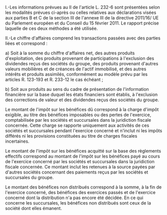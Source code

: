 I.-Les informations prévues au II de l'article L. 232-6 sont présentées selon les modalités prévues ci-après ou celles relatives aux déclarations visées aux parties B et C de la section III de l'annexe III de la directive 2011/16/ UE du Parlement européen et du Conseil du 15 février 2011. Le rapport précise laquelle de ces deux méthodes a été utilisée.   

  
II.-Le chiffre d'affaires comprend les transactions passées avec des parties liées et correspond :   

  
a) Soit à la somme du chiffre d'affaires net, des autres produits d'exploitation, des produits provenant de participations à l'exclusion des dividendes reçus des sociétés du groupe, des produits provenant d'autres valeurs mobilières et de créances de l'actif immobilisé, et des autres intérêts et produits assimilés, conformément au modèle prévu par les articles R. 123-193 et R. 233-12 le cas échéant ;   

  
b) Soit aux produits au sens du cadre de présentation de l'information financière sur la base duquel les états financiers sont établis, à l'exclusion des corrections de valeur et des dividendes reçus des sociétés du groupe.   

  
Le montant de l'impôt sur les bénéfices dû correspond à la charge d'impôt exigible, au titre des bénéfices imposables ou des pertes de l'exercice, comptabilisée par les sociétés et succursales dans la juridiction fiscale concernée. Cette charge se rapporte uniquement aux activités de ces sociétés et succursales pendant l'exercice concerné et n'inclut ni les impôts différés ni les provisions constituées au titre de charges fiscales incertaines.   

  
Le montant de l'impôt sur les bénéfices acquitté sur la base des règlements effectifs correspond au montant de l'impôt sur les bénéfices payé au cours de l'exercice concerné par les sociétés et succursales dans la juridiction fiscale concernée. Ce montant inclut les retenues à la source payées par d'autres sociétés concernant des paiements reçus par les sociétés et succursales du groupe.   

  
Le montant des bénéfices non distribués correspond à la somme, à la fin de l'exercice concerné, des bénéfices des exercices passés et de l'exercice concerné dont la distribution n'a pas encore été décidée. En ce qui concerne les succursales, les bénéfices non distribués sont ceux de la société dont elles émanent.

